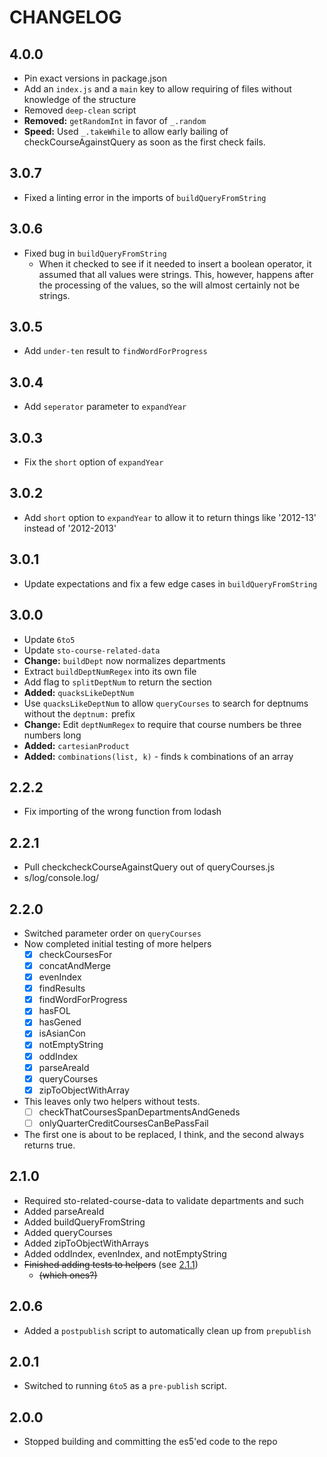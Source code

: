 # CHANGELOG

## 4.0.0
- Pin exact versions in package.json
- Add an `index.js` and a `main` key to allow requiring of files without knowledge of the structure
- Removed `deep-clean` script
- **Removed:** `getRandomInt` in favor of `_.random`
- **Speed:** Used `_.takeWhile` to allow early bailing of checkCourseAgainstQuery as soon as the first check fails.

## 3.0.7
- Fixed a linting error in the imports of `buildQueryFromString`

## 3.0.6
- Fixed bug in `buildQueryFromString`
	- When it checked to see if it needed to insert a boolean operator, it assumed that all values were strings. This, however, happens after the processing of the values, so the will almost certainly not be strings.

## 3.0.5
- Add `under-ten` result to `findWordForProgress`

## 3.0.4
- Add `seperator` parameter to `expandYear`

## 3.0.3
- Fix the `short` option of `expandYear`

## 3.0.2
- Add `short` option to `expandYear` to allow it to return things like '2012-13' instead of '2012-2013'

## 3.0.1
- Update expectations and fix a few edge cases in `buildQueryFromString`

## 3.0.0
- Update `6to5`
- Update `sto-course-related-data`
- **Change:** `buildDept` now normalizes departments
- Extract `buildDeptNumRegex` into its own file
- Add flag to `splitDeptNum` to return the section
- **Added:** `quacksLikeDeptNum`
- Use `quacksLikeDeptNum` to allow `queryCourses` to search for deptnums without the `deptnum:` prefix
- **Change:** Edit `deptNumRegex` to require that course numbers be three numbers long
- **Added:** `cartesianProduct`
- **Added:** `combinations(list, k)` - finds `k` combinations of an array

## 2.2.2
- Fix importing of the wrong function from lodash

## 2.2.1
- Pull checkcheckCourseAgainstQuery out of queryCourses.js
- s/log/console.log/

## 2.2.0
- Switched parameter order on `queryCourses`
- Now completed initial testing of more helpers
	- [x] checkCoursesFor
	- [x] concatAndMerge
	- [x] evenIndex
	- [x] findResults
	- [x] findWordForProgress
	- [x] hasFOL
	- [x] hasGened
	- [x] isAsianCon
	- [x] notEmptyString
	- [x] oddIndex
	- [x] parseAreaId
	- [x] queryCourses
	- [x] zipToObjectWithArray
- This leaves only two helpers without tests.
	- [ ] checkThatCoursesSpanDepartmentsAndGeneds
	- [ ] onlyQuarterCreditCoursesCanBePassFail
- The first one is about to be replaced, I think, and the second always returns true.

## 2.1.0
- Required sto-related-course-data to validate departments and such
- Added parseAreaId
- Added buildQueryFromString
- Added queryCourses
- Added zipToObjectWithArrays
- Added oddIndex, evenIndex, and notEmptyString
- ~~Finished adding tests to helpers~~ (see [2.1.1](#2.1.1))
	- ~~(which ones?)~~


## 2.0.6
- Added a `postpublish` script to automatically clean up from `prepublish`


## 2.0.1
- Switched to running `6to5` as a `pre-publish` script.


## 2.0.0
- Stopped building and committing the es5'ed code to the repo
